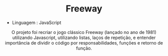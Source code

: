 <h1 align="center">Freeway</h1>

- Linguagem :  JavaScript 

<p align="center"> O projeto foi recriar o jogo clássico Freeway (lançado no ano de 1981) utilizando Javascript, utilizando listas, laços de repetição, e entender importância de dividir o código por responsabilidades, funções e retorno de função.</p>
